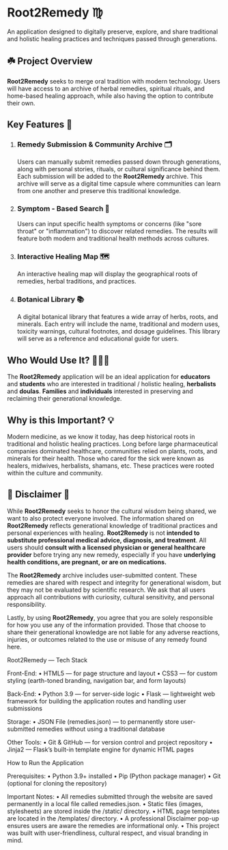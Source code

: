 # Root2Remedy ♍︎
An application designed to digitally preserve, explore, and share traditional and holistic healing practices and techniques passed through generations.



## ☘️ **Project Overview**
**Root2Remedy** seeks to merge oral tradition with modern technology. Users will have access to an archive of herbal remedies, spiritual rituals, and home-based healing approach, while also having the option to contribute their own. 

## **Key Features** 🔑
1. ### **Remedy Submission & Community Archive** 🗂️

    Users can manually submit remedies passed down through generations, along with personal stories, rituals, or cultural significance behind them. Each submission will be added to the **Root2Remedy** archive. This archive will serve as a digital time capsule where communities can learn from one another and preserve this traditional knowledge. 

2. ### **Symptom - Based Search** 🔎

   Users can input specific health symptoms or concerns (like "sore throat" or "inflammation") to discover related remedies. The results will feature both modern and traditional health methods across cultures. 

3. ### **Interactive Healing Map** 🗺️

    An interactive healing map will display the geographical roots of remedies, herbal traditions, and practices. 

4. ### **Botanical Library** 📚

    A digital botanical library that features a wide array of herbs, roots, and minerals. Each entry will include the name, traditional and modern uses, toxicity warnings, cultural footnotes, and dosage guidelines. This library will serve as a reference and educational guide for users. 

## **Who Would Use It?** 🧑‍🧒‍🧒

The **Root2Remedy** application will be an ideal application for **educators** and **students** who are interested in traditional / holistic healing, **herbalists** and **doulas**. **Families** and **individuals** interested in preserving and reclaiming their generational knowledge. 


## **Why is this Important?** 💡
Modern medicine, as we know it today, has deep historical roots in traditional and holistic healing practices. Long before large pharmaceutical companies dominated healthcare, communities relied on plants, roots, and minerals for their health. Those who cared for the sick were known as healers, midwives, herbalists, shamans, etc. These practices were rooted within the culture and community. 


## 🚨 **Disclaimer** 🚨
While **Root2Remedy** seeks to honor the cultural wisdom being shared, we want to also protect everyone involved. The information shared on **Root2Remedy** reflects generational knowledge of traditional practices and personal experiences with healing. **Root2Remedy** is not **intended to substitute professional medical advice, diagnosis, and treatment**. All users should **consult with a licensed physician or general healthcare provider** before trying any new remedy, especially if you have **underlying health conditions, are pregnant, or are on medications.** 

The **Root2Remedy** archive includes user-submitted content. These remedies are shared with respect and integrity for generational wisdom, but they may not be evaluated by scientific research. We ask that all users approach all contributions with curiosity, cultural sensitivity, and personal responsibility. 

Lastly, by using **Root2Remedy**, you agree that you are solely responsible for how you use any of the information provided. Those that choose to share their generational knowledge are not liable for any adverse reactions, injuries, or outcomes related to the use or misuse of any remedy found here.

 Root2Remedy — Tech Stack

Front-End:
	•	HTML5 — for page structure and layout
	•	CSS3 — for custom styling (earth-toned branding, navigation bar, and form layouts)

Back-End:
	•	Python 3.9 — for server-side logic
	•	Flask — lightweight web framework for building the application routes and handling user submissions

Storage:
	•	JSON File (remedies.json) — to permanently store user-submitted remedies without using a traditional database

Other Tools:
	•	Git & GitHub — for version control and project repository
	•	Jinja2 — Flask’s built-in template engine for dynamic HTML pages

 How to Run the Application

Prerequisites:
	•	Python 3.9+ installed
	•	Pip (Python package manager)
	•	Git (optional for cloning the repository)

 Important Notes:
	•	All remedies submitted through the website are saved permanently in a local file called remedies.json.
	•	Static files (images, stylesheets) are stored inside the /static/ directory.
	•	HTML page templates are located in the /templates/ directory.
	•	A professional Disclaimer pop-up ensures users are aware the remedies are informational only.
	•	This project was built with user-friendliness, cultural respect, and visual branding in mind.














